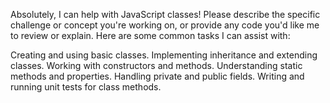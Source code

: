 Absolutely, I can help with JavaScript classes! Please describe the specific challenge or concept you're working on, or provide any code you'd like me to review or explain. Here are some common tasks I can assist with:

Creating and using basic classes.
Implementing inheritance and extending classes.
Working with constructors and methods.
Understanding static methods and properties.
Handling private and public fields.
Writing and running unit tests for class methods.
